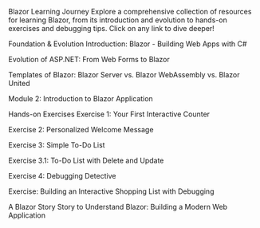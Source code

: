 Blazor Learning Journey
Explore a comprehensive collection of resources for learning Blazor, from its introduction and evolution to hands-on exercises and debugging tips. Click on any link to dive deeper!

Foundation & Evolution
Introduction: Blazor - Building Web Apps with C#

Evolution of ASP.NET: From Web Forms to Blazor

Templates of Blazor: Blazor Server vs. Blazor WebAssembly vs. Blazor United

Module 2: Introduction to Blazor Application

Hands-on Exercises
Exercise 1: Your First Interactive Counter

Exercise 2: Personalized Welcome Message

Exercise 3: Simple To-Do List

Exercise 3.1: To-Do List with Delete and Update

Exercise 4: Debugging Detective

Exercise: Building an Interactive Shopping List with Debugging

A Blazor Story
Story to Understand Blazor: Building a Modern Web Application
